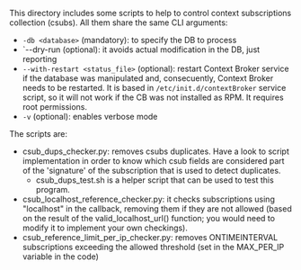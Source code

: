 This directory includes some scripts to help to control context subscriptions collection (csubs). All them share
the same CLI arguments:

* `-db <database>` (mandatory): to specify the DB to process
* `--dry-run (optional): it avoids actual modification in the DB, just reporting
* `--with-restart <status_file>` (optional): restart Context Broker service if the database was manipulated and,
   consecuently, Context Broker needs to be restarted. It is based in `/etc/init.d/contextBroker` service script,
   so it will not work if the CB was not installed as RPM. It requires root permissions.
* `-v` (optional): enables verbose mode

The scripts are:

* csub_dups_checker.py: removes csubs duplicates. Have a look to script implementation in order to know which
  csub fields are considered part of the 'signature' of the subscription that is used to detect duplicates.
  * csub_dups_test.sh is a helper script that can be used to test this program.
* csub_localhost_reference_checker.py: it checks subscriptions using "localhost" in the callback, removing them
  if they are not allowed (based on the result of the valid_localhost_url() function; you would need to modify it
  to implement your own checkings).
* csub_reference_limit_per_ip_checker.py: removes ONTIMEINTERVAL subscriptions exceeding the allowed threshold
  (set in the MAX_PER_IP variable in the code)


